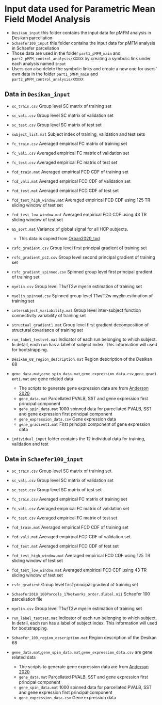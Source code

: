 # Input data used for Parametric Mean Field Model Analysis
* `Desikan_input` this folder contains the input data for pMFM analysis in Desikan parcellation
* `Schaefer100_input` this folder contains the input data for pMFM analysis in Schaefer parcellation
* Those data are used in the folder `part1_pMFM_main` and `part2_pMFM_control_analysis/XXXXX` by creating a symbolic link under each analysis named `input`
* Users can also delete the symbolic links and create a new one for users' own data in the folder `part1_pMFM_main` and `part2_pMFM_control_analysis/XXXXX`

## Data in `Desikan_input`
* `sc_train.csv` Group level SC matrix of training set
* `sc_vali.csv` Group level SC matrix of validation set
* `sc_test.csv` Group level SC matrix of test set
* `subject_list.mat` Subject index of training, validation and test sets

* `fc_train.csv` Averaged empirical FC matrix of training set
* `fc_vali.csv` Averaged empirical FC matrix of validation set
* `fc_test.csv` Averaged empirical FC matrix of test set

* `fcd_train.mat` Averaged empirical FCD CDF of training set
* `fcd_vali.mat` Averaged empirical FCD CDF of validation set
* `fcd_test.mat` Averaged empirical FCD CDF of test set
* `fcd_test_high_window.mat` Averaged empirical FCD CDF using 125 TR sliding window of test set
* `fcd_test_low_window.mat` Averaged empirical FCD CDF using 43 TR sliding window of test set

* `GS_sort.mat` Variance of global signal for all HCP subjects. 
	* This data is copied from [Orban2020_tod](https://github.com/ThomasYeoLab/CBIG/tree/master/stable_projects/preprocessing/Orban2020_tod)

* `rsfc_gradient.csv` Group level first principal gradient of training set
* `rsfc_gradient_pc2.csv` Group level second principal gradient of training set
* `rsfc_gradient_spinned.csv` Spinned group level first principal gradient of training set

* `myelin.csv` Group level T1w/T2w myelin estimation of training set
* `myelin_spinned.csv` Spinned group level T1w/T2w myelin estimation of training set

* `intersubject_variability.mat` Group level inter-subject function connectivity variability of training set

* `structual_gradient1.mat` Group level first gradient decomposition of structural covariance of training set

* `run_label_testset.mat` Indicator of each run belonging to which subject. In detail, each run has a label of subject index. This information will used for bootstrapping.

* `Desikan_68_region_description.mat` Region description of the Desikan 68

* `gene_data.mat`,`gene_spin_data.mat`,`gene_expression_data.csv`,`gene_gradient1.mat` are gene related data
	* The scripts to generate gene expression data are from [Anderson 2020](https://www.nature.com/articles/s41467-020-16710-x)
	* `gene_data.mat` Parcellated PVALB, SST and gene expression first principal component 
	* `gene_spin_data.mat` 1000 spinned data for parcellated PVALB, SST and gene expression first principal component
	* `gene_expression_data.csv` Gene expression data
	* `gene_gradient1.mat` First principal component of gene expression data

* `individual_input` folder contains the 12 individual data for training, validation and test
	
	
## Data in `Schaefer100_input`
* `sc_train.csv` Group level SC matrix of training set
* `sc_vali.csv` Group level SC matrix of validation set
* `sc_test.csv` Group level SC matrix of test set

* `fc_train.csv` Averaged empirical FC matrix of training set
* `fc_vali.csv` Averaged empirical FC matrix of validation set
* `fc_test.csv` Averaged empirical FC matrix of test set

* `fcd_train.mat` Averaged empirical FCD CDF of training set
* `fcd_vali.mat` Averaged empirical FCD CDF of validation set
* `fcd_test.mat` Averaged empirical FCD CDF of test set
* `fcd_test_high_window.mat` Averaged empirical FCD CDF using 125 TR sliding window of test set
* `fcd_test_low_window.mat` Averaged empirical FCD CDF using 43 TR sliding window of test set

* `rsfc_gradient` Group level first principal gradient of training set

* `Schaefer2018_100Parcels_17Networks_order.dlabel.nii` Schaefer 100 parcellation file

* `myelin.csv` Group level T1w/T2w myelin estimation of training set

* `run_label_testset.mat` Indicator of each run belonging to which subject. In detail, each run has a label of subject index. This information will used for bootstrapping.

* `Schaefer_100_region_description.mat` Region description of the Desikan 68

* `gene_data.mat`,`gene_spin_data.mat`,`gene_expression_data.csv` are gene related data
	* The scripts to generate gene expression data are from [Anderson 2020](https://www.nature.com/articles/s41467-020-16710-x)
	* `gene_data.mat` Parcellated PVALB, SST and gene expression first principal component 
	* `gene_spin_data.mat` 1000 spinned data for parcellated PVALB, SST and gene expression first principal component 
	* `gene_expression_data.csv` Gene expression data
	
